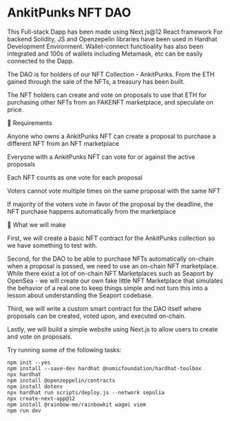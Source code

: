 # AnkitPunks NFT DAO

This Full-stack Dapp has been made using Next.js@12 React framework
For backend Solidity, JS and Openzepelin libraries have been used in Hardhat Development Environment. 
Wallet-connect functioality has also been integrated and 100s of wallets including Metamask, etc can be easily connected to the Dapp.

The DAO is for holders of our NFT Collection - AnkitPunks. From the ETH gained through the sale of the NFTs, a treasury has been built. 

The NFT holders can create and vote on proposals to use that ETH for purchasing other NFTs from an FAKENFT marketplace, and speculate on price. 

📝 Requirements

Anyone who owns a AnkitPunks NFT can create a proposal to purchase a different NFT from an NFT marketplace

Everyone with a AnkitPunks NFT can vote for or against the active proposals

Each NFT counts as one vote for each proposal

Voters cannot vote multiple times on the same proposal with the same NFT

If majority of the voters vote in favor of the proposal by the deadline, the NFT purchase happens automatically from the marketplace

🔩 What we will make

First, we will create a basic NFT contract for the AnkitPunks collection so we have something to test with.

Second, for the DAO to be able to purchase NFTs automatically on-chain when a proposal is passed, we need to use an on-chain NFT marketplace. While there exist a lot of on-chain NFT Marketplaces such as Seaport by OpenSea - we will create our own fake little NFT Marketplace that simulates the behavior of a real one to keep things simple and not turn this into a lesson about understanding the Seaport codebase.

Third, we will write a custom smart contract for the DAO itself where proposals can be created, voted upon, and executed on-chain.

Lastly, we will build a simple website using Next.js to allow users to create and vote on proposals.

Try running some of the following tasks:

```shell
npm init --yes
npm install --save-dev hardhat @nomicfoundation/hardhat-toolbox
npx hardhat
npm install @openzeppelin/contracts
npm install dotenv
npx hardhat run scripts/deploy.js --network sepolia
npx create-next-app@12
npm install @rainbow-me/rainbowkit wagmi viem
npm run dev
```
